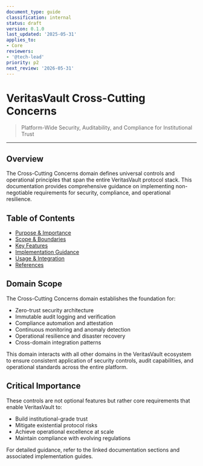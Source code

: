 ```yaml
---
document_type: guide
classification: internal
status: draft
version: 0.1.0
last_updated: '2025-05-31'
applies_to:
- Core
reviewers:
- '@tech-lead'
priority: p2
next_review: '2026-05-31'
---
```


# VeritasVault Cross-Cutting Concerns

> Platform-Wide Security, Auditability, and Compliance for Institutional Trust

---

## Overview

The Cross-Cutting Concerns domain defines universal controls and operational principles that span the entire VeritasVault protocol stack. This documentation provides comprehensive guidance on implementing non-negotiable requirements for security, compliance, and operational resilience.

## Table of Contents

* [Purpose & Importance](./purpose-importance.md)
* [Scope & Boundaries](./scope-boundaries.md)
* [Key Features](./key-features.md)
* [Implementation Guidance](./implementation-guidance.md)
* [Usage & Integration](./usage-integration.md)
* [References](../Domains/Core/references.md)

## Domain Scope

The Cross-Cutting Concerns domain establishes the foundation for:

* Zero-trust security architecture
* Immutable audit logging and verification
* Compliance automation and attestation
* Continuous monitoring and anomaly detection
* Operational resilience and disaster recovery
* Cross-domain integration patterns

This domain interacts with all other domains in the VeritasVault ecosystem to ensure consistent application of security controls, audit capabilities, and operational standards across the entire platform.

## Critical Importance

These controls are not optional features but rather core requirements that enable VeritasVault to:

* Build institutional-grade trust
* Mitigate existential protocol risks
* Achieve operational excellence at scale
* Maintain compliance with evolving regulations

For detailed guidance, refer to the linked documentation sections and associated implementation guides.